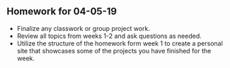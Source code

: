 ## Homework for 04-05-19

* Finalize any classwork or group project work. 
* Review all topics from weeks 1-2 and ask questions as needed.
* Utilize the structure of the homework form week 1 to create a personal site that showcases some of the projects you have finished for the week.